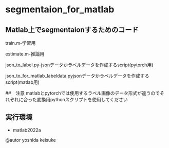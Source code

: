 # segmentaion_for_matlab

## Matlab上でsegmentaionするためのコード　

train.m-学習用

estimate.m-推論用

json_to_label.py-jsonデータかラベルデータを作成するscript(pytorch用)

json_to_for_matlab_labeldata.pyjsonデータかラベルデータを作成するscript(matlab用)

##　注意
matlabとpytorchでは使用するラベル画像のデータ形式が違うのでそれぞれに合った変換用pythonスクリプトを使用してください

## 実行環境

* matlab2022a


@autor yoshida keisuke
